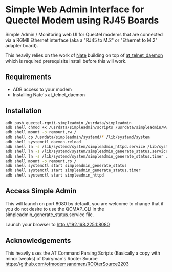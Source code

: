 # Simple Web Admin Interface for Quectel Modem using RJ45 Boards 
Simple Admin / Monitoring web UI for Quectel modems that are connected via a RGMII Ethernet interface (aka a "RJ45 to M.2" or "Ethernet to M.2" adapter board). 

This heavily relies on the work of <a href="https://github.com/natecarlson/">Nate</a> building on top of <a href="https://github.com/natecarlson/quectel-rgmii-at-command-client/tree/main/at_telnet_daemon">at_telnet_daemon</a> which is required prerequisite install before this will work. 

## Requirements
* ADB access to your modem 
* Installing Nate's at_telnet_daemon


## Installation
```bash
adb push quectel-rgmii-simpleadmin /usrdata/simpleadmin
adb shell chmod +x /usrdata/simpleadmin/scripts /usrdata/simpleadmin/www/cgi-bin
adb shell mount -o remount,rw /
adb shell cp /usrdata/simpleadmin/systemd/* /lib/systemd/system
adb shell systemctl daemon-reload
adb shell ln -s /lib/systemd/system/simpleadmin_httpd.service /lib/systemd/system/multi-user.target.wants/
adb shell ln -s /lib/systemd/system/simpleadmin_generate_status.service /lib/systemd/system/multi-user.target.wants/
adb shell ln -s /lib/systemd/system/simpleadmin_generate_status.timer /lib/systemd/system/timers.target.wants/
adb shell mount -o remount,ro /
adb shell systemctl start simpleadmin_generate_status
adb shell systemctl start simpleadmin_generate_status.timer
adb shell systemctl start simpleadmin_httpd
```

## Access Simple Admin
This will launch on port 8080 by default, you are welcome to change that if you do not desire to use the QCMAP_CLI in the simpleadmin_generate_status.service file. 

Launch your browser to http://192.168.225.1:8080 

## Acknowledgements
This heavily uses the AT Command Parsing Scripts (Basically a copy with minor tweaks) of Dairyman's Rooter Source https://github.com/ofmodemsandmen/ROOterSource2203
